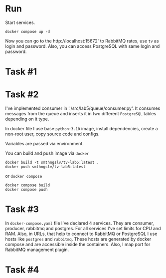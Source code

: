 # Run
Start services. 
```shell
docker compose up -d
```
Now you can go to the http://localhost:15672' to RabbitMQ rates, use `tv` 
as login and password. Also, you can access PostgreSQL with same login and password.

# Task #1

# Task #2
I've implemented consumer in './src/lab5/queue/consumer.py'. It consumes messages
from the queue and inserts it in two different `PostgreSQL` tables depending on 
it type.

In docker file I use base `python:3.10` image, install dependencies, create a 
non-root user, copy source code and configs. 

Variables are passed via environment.

You can build and push image via `docker`
```shell
docker build -t smthngslv/tv-lab5:latest .
docker push smthngslv/tv-lab5:latest
```
or `docker compose`
```shell
docker compose build
docker compose push
```

# Task #3
In `docker-compose.yaml` file I've declared 4 services. They are consumer, 
producer, rabbitmq and postgres. For all services I've set limits for CPU and RAM.
Also, in URLs, that help to connect to RabbitMQ or PostgreSQL I use hosts like
`postgres` and `rabbitmq`. These hosts are generated by docker compose and are
accessible inside the containers. Also, I map port for RabbitMQ management plugin.

# Task #4
